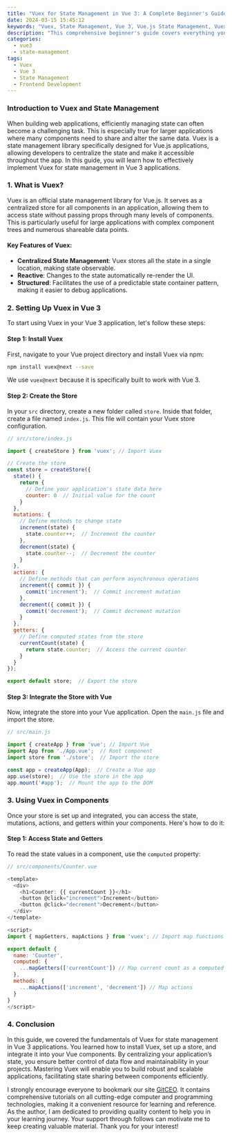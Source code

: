 ```yaml
---
title: "Vuex for State Management in Vue 3: A Complete Beginner's Guide"
date: 2024-03-15 15:45:12
keywords: "Vuex, State Management, Vue 3, Vue.js State Management, Vuex Tutorial, Beginner Guide to Vuex"
description: "This comprehensive beginner's guide covers everything you need to know about using Vuex for state management in Vue 3 applications. Discover the key concepts of Vuex, its core features, and step-by-step instructions on how to set it up and use it effectively in your Vue 3 projects. From state declarations to mutation and action handling, this article provides practical examples and insights to help you master Vuex for smooth state management in your applications. Learn not just the how-tos, but also the why behind using Vuex in your Vue projects to ensure your applications are well-structured and maintainable."
categories:
  - vue3
  - state-management
tags:
  - Vuex
  - Vue 3
  - State Management
  - Frontend Development
---
```


### Introduction to Vuex and State Management

When building web applications, efficiently managing state can often become a challenging task. This is especially true for larger applications where many components need to share and alter the same data. Vuex is a state management library specifically designed for Vue.js applications, allowing developers to centralize the state and make it accessible throughout the app. In this guide, you will learn how to effectively implement Vuex for state management in Vue 3 applications.

<!-- more -->

### 1. What is Vuex?

Vuex is an official state management library for Vue.js. It serves as a centralized store for all components in an application, allowing them to access state without passing props through many levels of components. This is particularly useful for large applications with complex component trees and numerous shareable data points.

#### Key Features of Vuex:
- **Centralized State Management**: Vuex stores all the state in a single location, making state observable.
- **Reactive**: Changes to the state automatically re-render the UI.
- **Structured**: Facilitates the use of a predictable state container pattern, making it easier to debug applications.

### 2. Setting Up Vuex in Vue 3

To start using Vuex in your Vue 3 application, let's follow these steps:

#### Step 1: Install Vuex

First, navigate to your Vue project directory and install Vuex via npm:

```bash
npm install vuex@next --save
```

We use `vuex@next` because it is specifically built to work with Vue 3.

#### Step 2: Create the Store

In your `src` directory, create a new folder called `store`. Inside that folder, create a file named `index.js`. This file will contain your Vuex store configuration.

```javascript
// src/store/index.js

import { createStore } from 'vuex'; // Import Vuex

// Create the store
const store = createStore({
  state() {
    return {
      // Define your application's state data here
      counter: 0  // Initial value for the count
    }
  },
  mutations: {
    // Define methods to change state
    increment(state) {
      state.counter++;  // Increment the counter
    },
    decrement(state) {
      state.counter--;  // Decrement the counter
    }
  },
  actions: {
    // Define methods that can perform asynchronous operations
    increment({ commit }) {
      commit('increment');  // Commit increment mutation
    },
    decrement({ commit }) {
      commit('decrement');  // Commit decrement mutation
    }
  },
  getters: {
    // Define computed states from the store
    currentCount(state) {
      return state.counter;  // Access the current counter
    }
  }
});

export default store;  // Export the store
```

#### Step 3: Integrate the Store with Vue

Now, integrate the store into your Vue application. Open the `main.js` file and import the store.

```javascript
// src/main.js

import { createApp } from 'vue'; // Import Vue
import App from './App.vue';  // Root component
import store from './store';  // Import the store

const app = createApp(App);  // Create a Vue app
app.use(store);  // Use the store in the app
app.mount('#app');  // Mount the app to the DOM
```

### 3. Using Vuex in Components

Once your store is set up and integrated, you can access the state, mutations, actions, and getters within your components. Here's how to do it:

#### Step 1: Access State and Getters

To read the state values in a component, use the `computed` property:

```javascript
// src/components/Counter.vue

<template>
  <div>
    <h1>Counter: {{ currentCount }}</h1>
    <button @click="increment">Increment</button>
    <button @click="decrement">Decrement</button>
  </div>
</template>

<script>
import { mapGetters, mapActions } from 'vuex'; // Import map functions

export default {
  name: 'Counter',
  computed: {
    ...mapGetters(['currentCount']) // Map current count as a computed property
  },
  methods: {
    ...mapActions(['increment', 'decrement']) // Map actions
  }
}
</script>
```

### 4. Conclusion

In this guide, we covered the fundamentals of Vuex for state management in Vue 3 applications. You learned how to install Vuex, set up a store, and integrate it into your Vue components. By centralizing your application’s state, you ensure better control of data flow and maintainability in your projects. Mastering Vuex will enable you to build robust and scalable applications, facilitating state sharing between components efficiently.

I strongly encourage everyone to bookmark our site [GitCEO](https://gitceo.com). It contains comprehensive tutorials on all cutting-edge computer and programming technologies, making it a convenient resource for learning and reference. As the author, I am dedicated to providing quality content to help you in your learning journey. Your support through follows can motivate me to keep creating valuable material. Thank you for your interest!